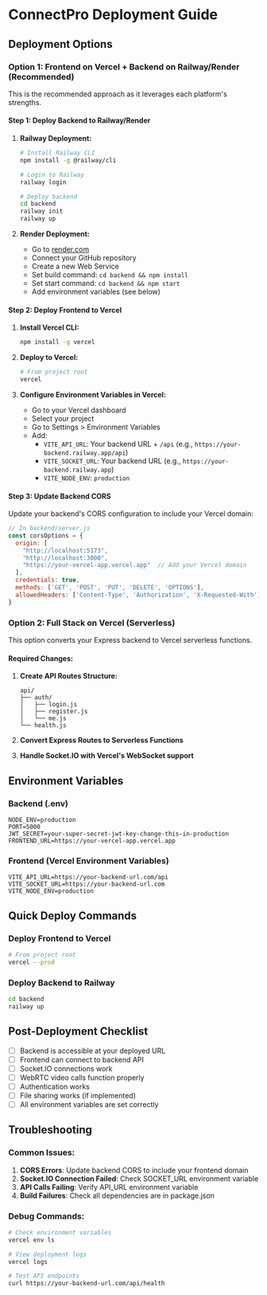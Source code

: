 # ConnectPro Deployment Guide

## Deployment Options

### Option 1: Frontend on Vercel + Backend on Railway/Render (Recommended)

This is the recommended approach as it leverages each platform's strengths.

#### Step 1: Deploy Backend to Railway/Render

1. **Railway Deployment:**
   ```bash
   # Install Railway CLI
   npm install -g @railway/cli
   
   # Login to Railway
   railway login
   
   # Deploy backend
   cd backend
   railway init
   railway up
   ```

2. **Render Deployment:**
   - Go to [render.com](https://render.com)
   - Connect your GitHub repository
   - Create a new Web Service
   - Set build command: `cd backend && npm install`
   - Set start command: `cd backend && npm start`
   - Add environment variables (see below)

#### Step 2: Deploy Frontend to Vercel

1. **Install Vercel CLI:**
   ```bash
   npm install -g vercel
   ```

2. **Deploy to Vercel:**
   ```bash
   # From project root
   vercel
   ```

3. **Configure Environment Variables in Vercel:**
   - Go to your Vercel dashboard
   - Select your project
   - Go to Settings > Environment Variables
   - Add:
     - `VITE_API_URL`: Your backend URL + `/api` (e.g., `https://your-backend.railway.app/api`)
     - `VITE_SOCKET_URL`: Your backend URL (e.g., `https://your-backend.railway.app`)
     - `VITE_NODE_ENV`: `production`

#### Step 3: Update Backend CORS

Update your backend's CORS configuration to include your Vercel domain:

```javascript
// In backend/server.js
const corsOptions = {
  origin: [
    "http://localhost:5173", 
    "http://localhost:3000", 
    "https://your-vercel-app.vercel.app"  // Add your Vercel domain
  ],
  credentials: true,
  methods: ['GET', 'POST', 'PUT', 'DELETE', 'OPTIONS'],
  allowedHeaders: ['Content-Type', 'Authorization', 'X-Requested-With']
}
```

### Option 2: Full Stack on Vercel (Serverless)

This option converts your Express backend to Vercel serverless functions.

#### Required Changes:

1. **Create API Routes Structure:**
   ```
   api/
   ├── auth/
   │   ├── login.js
   │   ├── register.js
   │   └── me.js
   └── health.js
   ```

2. **Convert Express Routes to Serverless Functions**
3. **Handle Socket.IO with Vercel's WebSocket support**

## Environment Variables

### Backend (.env)
```
NODE_ENV=production
PORT=5000
JWT_SECRET=your-super-secret-jwt-key-change-this-in-production
FRONTEND_URL=https://your-vercel-app.vercel.app
```

### Frontend (Vercel Environment Variables)
```
VITE_API_URL=https://your-backend-url.com/api
VITE_SOCKET_URL=https://your-backend-url.com
VITE_NODE_ENV=production
```

## Quick Deploy Commands

### Deploy Frontend to Vercel
```bash
# From project root
vercel --prod
```

### Deploy Backend to Railway
```bash
cd backend
railway up
```

## Post-Deployment Checklist

- [ ] Backend is accessible at your deployed URL
- [ ] Frontend can connect to backend API
- [ ] Socket.IO connections work
- [ ] WebRTC video calls function properly
- [ ] Authentication works
- [ ] File sharing works (if implemented)
- [ ] All environment variables are set correctly

## Troubleshooting

### Common Issues:

1. **CORS Errors**: Update backend CORS to include your frontend domain
2. **Socket.IO Connection Failed**: Check SOCKET_URL environment variable
3. **API Calls Failing**: Verify API_URL environment variable
4. **Build Failures**: Check all dependencies are in package.json

### Debug Commands:
```bash
# Check environment variables
vercel env ls

# View deployment logs
vercel logs

# Test API endpoints
curl https://your-backend-url.com/api/health
```

